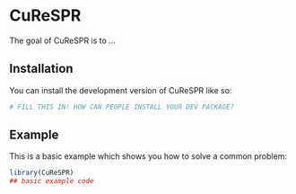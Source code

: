 
# CuReSPR

<!-- badges: start -->
<!-- badges: end -->

The goal of CuReSPR is to ...

## Installation

You can install the development version of CuReSPR like so:

``` r
# FILL THIS IN! HOW CAN PEOPLE INSTALL YOUR DEV PACKAGE?
```

## Example

This is a basic example which shows you how to solve a common problem:

``` r
library(CuReSPR)
## basic example code
```

